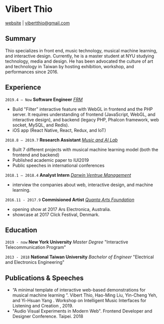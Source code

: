 # Vibert Thio
[website](https://vibertthio.com/portfolio) | [vibertthio@gmail.com](mailto:vibertthio@gmail.com)



## Summary

Thio specializes in front end, music technology, musical machine learning, and interactive design. Currently, he is a master student at NYU studying technology, media and design. He has been advocated the culture of art and technology in Taiwan by hosting exhibition, workshop, and performances since 2016.



## Experience

`2019.4 – Now` **Software Engineer** [*FRM*](https://frm.fm/)

- Build "Filter" interactive feature with WebGL in frontend and the PHP server. It requires understanding of frontend (JavaScript, WebGL, and interactive design), and backend (legacy PHP, Phalcon framework, web socket, MySQL, and Redis).
- iOS app (React Native, React, Redux, and IoT)

`2018.8 – 2019.7` **Research Assistant** [*Music and AI Lab*](https://musicai.citi.sinica.edu.tw/)

- Built 7 different projects with musical machine learning model (both the frontend and backend)
- Published academic paper to IUI2019
- Public speeches in international conferences

`2018.1 – 2018.4` **Analyst Intern** [*Darwin Ventrue Management*](http://darwin-venture.com.tw/english/aboutus.html)

- interview the companies about web, interactive design, and machine learning.

`2016.11 - 2017.9` **Commisioned Artist** [*Quanta Arts Foundation*](http://www.qaf.org.tw/)

- opening show at 2017 Ars Electronica, Australia.
- showcase at 2017 Click Festival, Denmark.



## Education

`2019 - now` **New York University** *Master Degree* "Interactive Telecommunication Program"

`2013 - 2018` **National Taiwan University** *Bachelor of Engineer* "Electrical and Electronics Engineering"



## Publications & Speeches

- “A minimal template of interactive web-based demonstrations for musical machine learning ”. Vibert Thio, Hao-Ming Liu, Yin-Cheng Yeh, and Yi-Hsuan Yang . Workshop on Intelligent Music Interfaces for Listening and Creation , 2019.
- "Audio Visual Experiments in Modern Web". Frontend Developer and Designer Conference. Taipei. 2018




<!-- ### Footer
Last updated: 2019.9 -->


